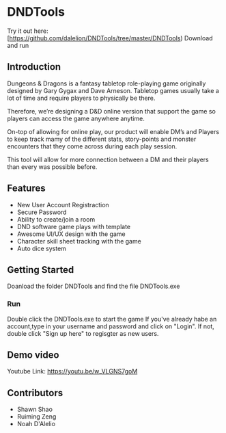 # DNDTools

Try it out here: [https://github.com/dalelion/DNDTools/tree/master/DNDTools) Download and run

## Introduction

Dungeons & Dragons is a fantasy tabletop role-playing game originally designed by Gary Gygax and Dave Arneson. 
Tabletop games usually take a lot of time and require players to physically be there. 

Therefore, we’re designing a D&D online version that support the game so players can access the game anywhere anytime.

On-top of allowing for online play, our product will enable DM’s and Players to keep track mamy of the different stats, story-points and monster encounters that they come across during each play session.

This tool will allow for more connection between a DM and their players than every was possible before.


## Features
* New User Account Registraction
* Secure Password
* Ability to create/join a room 
* DND software game plays with template
* Awesome UI/UX design with the game
* Character skill sheet tracking with the game
* Auto dice system

## Getting Started
Doanload the folder DNDTools and find the file DNDTools.exe
### Run
Double click the DNDTools.exe to start the game
If you've already habe an account,type in your username and password and click on "Login". If not, double click "Sign up here" to regisgter as new users. 

## Demo video

Youtube Link: https://youtu.be/w_VLGNS7goM

## Contributors

* Shawn Shao
* Ruiming Zeng
* Noah D'Alelio
